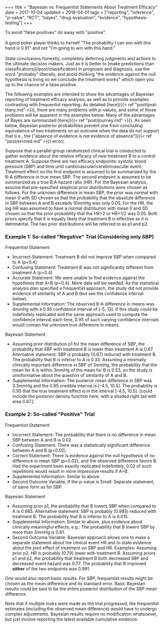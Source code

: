 +++
title = "Bayesian vs. Frequentist Statements About Treatment Efficacy"
date = 2017-10-04
updated = 2018-04-01
tags = ["reporting", "inference", "p-value", "RCT", "bayes", "drug-evaluation", "evidence", "hypothesis-testing"]
+++
<p class="rquote">
To avoid "false positives" do away with "positive".<br><br>
A good poker player thinks to herself "The probability I can win with this hand is 0.91" and not "I'm going to win with this hand."<br><br>
State conclusions honestly, completely deferring judgments and actions to the ultimate decision makers.  Just as it is better to [make predictions than classifications](/post/classification) in prognosis and diagnosis, use the word "probably" liberally, and avoid thinking "the evidence against the null hypothesis is trong so we conclude the treatment works" which open you up to the chance of a false positive.
</p>
The following examples are intended to show the advantages of Bayesian reporting of
treatment efficacy analysis, as well as to provide examples contrasting
with frequentist reporting. As detailed
[here]({{< ref "post/pval-litany.md" >}}),
there are many problems with p-values, and some of those problems will
be apparent in the examples below. Many of the advantages of Bayes are
summarized [here]({{< ref "post/journey.md" >}}).
As seen below, Bayesian posterior probabilities prevent one from
concluding equivalence of two treatments on an outcome when the data do
not support that (i.e., the ["absence of evidence is not evidence of
absence"]({{< ref "post/errmed.md" >}}) error).

Suppose that a parallel group randomized clinical trial is conducted to
gather evidence about the relative efficacy of new treatment B to a
control treatment A. Suppose there are two efficacy endpoints: systolic
blood pressure (SBP) and time until cardiovascular/cerebrovascular
event. Treatment effect on the first endpoint is assumed to be
summarized by the B-A difference in true mean SBP. The second endpoint
is assumed to be summarized as a true B:A hazard ratio (HR). For the
Bayesian analysis, assume that pre-specified skeptical prior
distributions were chosen as follows. For the unknown difference in mean
SBP, the prior was normal with mean 0 with SD chosen so that the
probability that the absolute difference in SBP between A and B exceeds
10mmHg was only 0.05. For the HR, the log HR was assumed to have a
normal distribution with mean 0 and SD chosen so that the prior
probability that the HR>2 or HR<1/2 was 0.05. Both priors
specify that it is equally likely that treatment B is effective as it is
detrimental. The two prior distributions will be referred to as p1 and
p2.

### Example 1: So-called "Negative" Trial (Considering only SBP)

Frequentist Statement

-   Incorrect Statement: Treatment B did not improve SBP when compared
    to A (p=0.4)
-   Confusing Statement: Treatment B was not significantly different
    from treatment A (p=0.4)
-   Accurate Statement: We were unable to find evidence against the
    hypothesis that A=B (p=0.4). More data will be needed. As the
    statistical analysis plan specified a frequentist approach, the
    study did not provide evidence of similarity of A and B (but see the
    confidence interval below).
-   Supplemental Information: The observed B-A difference in means was
    4mmHg with a 0.95 confidence interval of [-5, 13]. If this study
    could be indefinitely replicated and the same approach used to
    compute the confidence interval each time, 0.95 of such varying
    confidence intervals would contain the unknown true difference in
    means.

Bayesian Statement

-   Assuming prior distribution p1 for the mean difference of SBP, the
    probability that SBP with treatment B is lower than treatment A is
    0.67. Alternative statement: SBP is probably (0.67) reduced with
    treatment B. The probability that B is inferior to A is 0.33.
    Assuming a minimally clinically important difference in SBP of
    3mmHg, the probability that the mean for A is within 3mmHg of the
    mean for B is 0.53, so the study is uninformative about the question
    of similarity of A and B.
-   Supplemental Information: The posterior mean difference in SBP was
    3.3mmHg and the 0.95 credible interval is [-4.5, 10.5]. The
    probability is 0.95 that the true treatment effect is in the
    interval [-4.5, 10.5]. [could include the posterior density
    function here, with a shaded right tail with area 0.67.]

### Example 2: So-called "Positive" Trial

Frequentist Statement

-   Incorrect Statement: The probability that there is no difference in
    mean SBP between A and B is 0.02
-   Confusing Statement: There was a statistically significant
    difference between A and B (p=0.02).
-   Correct Statement: There is evidence against the null hypothesis of
    no difference in mean SBP (p=0.02), and the observed difference
    favors B. Had the experiment been exactly replicated indefinitely,
    0.02 of such repetitions would result in more impressive results if
    A=B.
-   Supplemental Information: Similar to above.
-   Second Outcome Variable, If the p-value is Small: Separate
    statement, of same form as for SBP.

Bayesian Statement

-   Assuming prior p1, the probability that B lowers SBP when compared
    to A is 0.985. Alternative statement: SBP is probably (0.985)
    reduced with treatment B. The probability that B is inferior to A is
    0.015.
-   Supplemental Information: Similar to above, plus evidence about
    clinically meaningful effects, e.g.: The probability that B lowers
    SBP by more than 3mmHg is 0.81.
-   Second Outcome Variable: Bayesian approach allows one to make a
    separate statement about the clinical event HR and to state evidence
    about the joint effect of treatment on SBP and HR. Examples:
    Assuming prior p2, HR is probably (0.79) lower with treatment B.
    Assuming priors p1 and p2, the probability that treatment B both
    decreased SBP and decreased event hazard was 0.77. The probability
    that B improved **either** of the two endpoints was 0.991.

One would also report basic results. For SBP, frequentist results might
be chosen as the mean difference and its standard error. Basic Bayesian
results could be said to be the entire posterior distribution of the SBP
mean difference.

Note that if multiple looks were made as the trial progressed, the
frequentist estimates (including the observed mean difference) would
have to undergo complex adjustments. Bayesian results require no
modification whatsoever, but just involve reporting the latest available
cumulative evidence.
